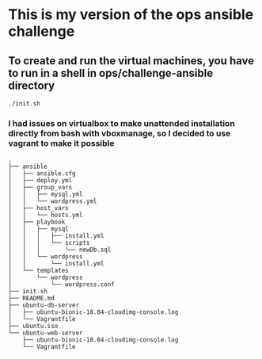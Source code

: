 # This is my version of the ops ansible challenge

## To create and run the virtual machines, you have to run in a shell in ops/challenge-ansible directory
    ./init.sh

### I had issues on virtualbox to make unattended installation directly from bash with vboxmanage, so I decided to use vagrant to make it possible

```
.
├── ansible
│   ├── ansible.cfg
│   ├── deploy.yml
│   ├── group_vars
│   │   ├── mysql.yml
│   │   └── wordpress.yml
│   ├── host_vars
│   │   └── hosts.yml
│   ├── playbook
│   │   ├── mysql
│   │   │   ├── install.yml
│   │   │   └── scripts
│   │   │       └── newDb.sql
│   │   └── wordpress
│   │       └── install.yml
│   └── templates
│       └── wordpress
│           └── wordpress.conf
├── init.sh
├── README.md
├── ubuntu-db-server
│   ├── ubuntu-bionic-18.04-cloudimg-console.log
│   └── Vagrantfile
├── ubuntu.iso
└── ubuntu-web-server
    ├── ubuntu-bionic-18.04-cloudimg-console.log
    └── Vagrantfile

```


